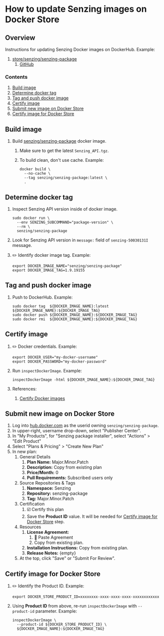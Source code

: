 # How to update Senzing images on Docker Store

## Overview

Instructions for updating Senzing Docker images on DockerHub. Example:

1. [store/senzing/senzing-package](https://hub.docker.com/_/senzing-package)
    1. [GitHub](https://github.com/Senzing/senzing-package)

### Contents

1. [Build image](#build-image)
1. [Determine docker tag](#determine-docker-tag)
1. [Tag and push docker image](#tag-and-push-docker-image)
1. [Certify image](#certify-image)
1. [Submit new image on Docker Store](#submit-new-image-on-docker-store)
1. [Certify image for Docker Store](#certify-image-for-docker-store)

## Build image

1. Build [senzing/senzing-package](https://github.com/Senzing/senzing-package#develop) docker image.
    1. Make sure to get the latest `Senzing_API.tgz`.
    1. To build clean, don't use cache.
       Example:

        ```console
        docker build \
          --no-cache \
          --tag senzing/senzing-package:latest \
          .
        ```

## Determine docker tag

1. Inspect Senzing API version inside of docker image.

    ```console
    sudo docker run \
      --env SENZING_SUBCOMMAND="package-version" \
      --rm \
      senzing/senzing-package
    ```

1. Look for Senzing API version in `message:` field of `senzing-50030131I` message.

1. :pencil2: Identify docker image tag.  Example:

    ```console
    export DOCKER_IMAGE_NAME="senzing/senzing-package"
    export DOCKER_IMAGE_TAG=1.9.19155
    ```

## Tag and push docker image

1. Push to DockerHub.
   Example:

    ```console
    sudo docker tag  ${DOCKER_IMAGE_NAME}:latest ${DOCKER_IMAGE_NAME}:${DOCKER_IMAGE_TAG}
    sudo docker push ${DOCKER_IMAGE_NAME}:${DOCKER_IMAGE_TAG}
    sudo docker rmi  ${DOCKER_IMAGE_NAME}:${DOCKER_IMAGE_TAG}
    ```

## Certify image

1. :pencil2: Docker credentials.
   Example:

    ```console
    export DOCKER_USER="my-docker-username"
    export DOCKER_PASSWORD="my-docker-password"
    ```

1. Run `inspectDockerImage`.
   Example:

    ```console
    inspectDockerImage -html ${DOCKER_IMAGE_NAME}:${DOCKER_IMAGE_TAG}
    ```

1. References:
    1. [Certify Docker images](https://docs.docker.com/docker-hub/publish/certify-images/)

## Submit new image on Docker Store

1. Log into [hub.docker.com](https://hub.docker.com/) as the userid owning `senzing/senzing-package`.
1. In upper-right, username drop-down, select "Publisher Center".
1. In "My Products", for "Senzing package installer", select "Actions" > "Edit Product"
1. Select "Plans & Pricing" > "Create New Plan"
1. In new plan:
    1. General Details
        1. **Plan Name:** Major.Minor.Patch
        1. **Description:** Copy from existing plan
        1. **Price/Month:** 0
        1. **Pull Requirements:** Subscribed users only
    1. Source Repositories & Tags
        1. **Namespace:** Senzing
        1. **Repository:** senzing-package
        1. **Tag:**  Major.Minor.Patch
    1. Certification
        1. :ballot_box_with_check: Certify this plan
        1. Save the **Product ID** value. It will be needed for
           [Certify image for Docker Store](#certify-image-for-docker-store)
           step.
    1. Resources
        1. **License Agreement:**
            1. :large_blue_circle: Paste Agreement
            1. Copy from existing plan.
        1. **Installation Instructions:** Copy from existing plan.
        1. **Release Notes:** {empty}
    1. At the top, click "Save" or "Submit For Review".

## Certify image for Docker Store

1. :pencil2: Identify the Product ID.
   Example:

    ```console
    export DOCKER_STORE_PRODUCT_ID=xxxxxxxx-xxxx-xxxx-xxxx-xxxxxxxxxxxx
    ```

1. Using **Product ID** from above, re-run `inspectDockerImage` with `--product-id` parameter.
   Example:

    ```console
    inspectDockerImage \
      --product-id ${DOCKER_STORE_PRODUCT_ID} \
      ${DOCKER_IMAGE_NAME}:${DOCKER_IMAGE_TAG}
    ```
